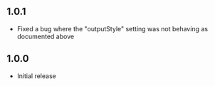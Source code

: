 ## 1.0.1

-   Fixed a bug where the "outputStyle" setting was not behaving as documented above

## 1.0.0

-   Initial release
